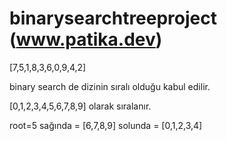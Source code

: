 # binarysearchtreeproject  (www.patika.dev)

[7,5,1,8,3,6,0,9,4,2]

binary search de dizinin sıralı olduğu kabul edilir.

[0,1,2,3,4,5,6,7,8,9] olarak sıralanır.

root=5
sağında = [6,7,8,9]
solunda = [0,1,2,3,4]
